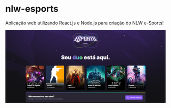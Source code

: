# nlw-esports
Aplicação web utilizando React.js e Node.js para criação do NLW e-Sports!
<p align="center"> <img src="./Screenshot_1.png"> </p>
